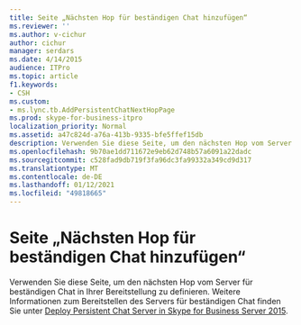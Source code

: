 ```yaml
---
title: Seite „Nächsten Hop für beständigen Chat hinzufügen“
ms.reviewer: ''
ms.author: v-cichur
author: cichur
manager: serdars
ms.date: 4/14/2015
audience: ITPro
ms.topic: article
f1.keywords:
- CSH
ms.custom:
- ms.lync.tb.AddPersistentChatNextHopPage
ms.prod: skype-for-business-itpro
localization_priority: Normal
ms.assetid: a47c824d-a76a-413b-9335-bfe5ffef15db
description: Verwenden Sie diese Seite, um den nächsten Hop vom Server für beständigen Chat in Ihrer Bereitstellung zu definieren. Weitere Informationen zum Bereitstellen des Servers für beständigen Chat finden Sie unter Deploy Persistent Chat Server in Skype for Business Server 2015.
ms.openlocfilehash: 9b70ae1dd711672e9eb62d748b57a6091a22dadc
ms.sourcegitcommit: c528fad9db719f3fa96dc3fa99332a349cd9d317
ms.translationtype: MT
ms.contentlocale: de-DE
ms.lasthandoff: 01/12/2021
ms.locfileid: "49818665"
---
```

# <a name="add-persistent-chat-next-hop-page"></a>Seite „Nächsten Hop für beständigen Chat hinzufügen“
 
Verwenden Sie diese Seite, um den nächsten Hop vom Server für beständigen Chat in Ihrer Bereitstellung zu definieren. Weitere Informationen zum Bereitstellen des Servers für beständigen Chat finden Sie unter [Deploy Persistent Chat Server in Skype for Business Server 2015](../../deploy/deploy-persistent-chat-server/deploy-persistent-chat-server.md). 
  

